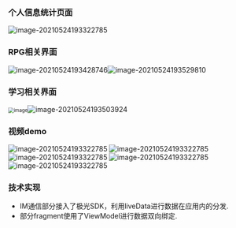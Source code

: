 ### 个人信息统计页面

![image-20210524193322785](https://gitee.com/fcy111/my-data/raw/master/image-20210524193322785.png)

### RPG相关界面

![image-20210524193428746](https://gitee.com/fcy111/my-data/raw/master/image-20210524193428746.png)![image-20210524193529810](https://gitee.com/fcy111/my-data/raw/master/image-20210524193529810.png)

### 学习相关界面

<img src="https://gitee.com/fcy111/my-data/raw/master/image-20210524193636238.png" alt="image" style="zoom:70%;" />![image-20210524193503924](https://gitee.com/fcy111/my-data/raw/master/image-20210524193503924.png)
### 视频demo
![image-20210524193322785](https://gitee.com/fcy111/my-data/raw/master/learnHimDemo%20(1).gif)
![image-20210524193322785](https://gitee.com/fcy111/my-data/raw/master/learnHimDemo%20(2).gif)
![image-20210524193322785](https://gitee.com/fcy111/my-data/raw/master/learnHimDemo%20(3).gif)
![image-20210524193322785](https://gitee.com/fcy111/my-data/raw/master/learnHimDemo%20(4).gif)
![image-20210524193322785](https://gitee.com/fcy111/my-data/raw/master/learnHimDemo%20(5).gif)
### 技术实现
- IM通信部分接入了极光SDK，利用liveData进行数据在应用内的分发.
- 部分fragment使用了ViewModel进行数据双向绑定.



